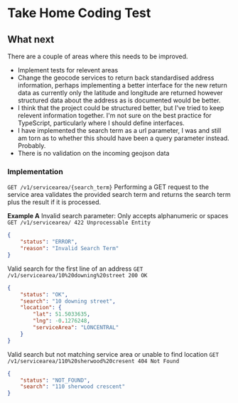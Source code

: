 # Take Home Coding Test

## What next

There are a couple of areas where this needs to be improved.
- Implement tests for relevent areas
- Change the geocode services to return back standardised address information, perhaps implementing a better interface for the new return data as currently only the latitude and longitude are returned however structured data about the address as is documented would be better.
- I think that the project could be structured better, but I've tried to keep relevent information together. I'm not sure on the best practice for TypeScript, particularly where I should define interfaces.
- I have implemented the search term as a url parameter, I was and still am torn as to whether this should have been a query parameter instead. Probably.
- There is no validation on the incoming geojson data

### Implementation

`GET /v1/servicearea/{search_term}` Performing a GET request to the service area validates the provided search term and returns the search term plus the result if it is processed.

**Example A**
Invalid search parameter: Only accepts alphanumeric or spaces
`GET /v1/servicearea/ 422 Unprocessable Entity`
```json
{
    "status": "ERROR",
    "reason": "Invalid Search Term"
}
```


Valid search for the first line of an address
`GET /v1/servicearea/10%20downing%20street 200 OK`
```json
{
    "status": "OK",
    "search": "10 downing street",
    "location": {
        "lat": 51.5033635,
        "lng": -0.1276248,
        "serviceArea": "LONCENTRAL"
    }
}
```

Valid search but not matching service area or unable to find location
`GET /v1/servicearea/110%20sherwood%20cresent 404 Not Found`
```json
{
    "status": "NOT_FOUND",
    "search": "110 sherwood crescent"
}
```


